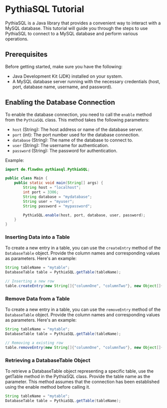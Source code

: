 # PythiaSQL Tutorial

PythiaSQL is a Java library that provides a convenient way to interact with a MySQL database. This tutorial will guide you through the steps to use PythiaSQL to connect to a MySQL database and perform various operations.

## Prerequisites
Before getting started, make sure you have the following:
- Java Development Kit (JDK) installed on your system.
- A MySQL database server running with the necessary credentials (host, port, database name, username, and password).

## Enabling the Database Connection
To enable the database connection, you need to call the `enable` method from the `PythiaSQL` class. This method takes the following parameters:
- `host` (String): The host address or name of the database server.
- `port` (int): The port number used for the database connection.
- `database` (String): The name of the database to connect to.
- `user` (String): The username for authentication.
- `password` (String): The password for authentication.

Example:
```java
import de.flxwdns.pythiasql.PythiaSQL;

public class Main {
    public static void main(String[] args) {
        String host = "localhost";
        int port = 3306;
        String database = "mydatabase";
        String user = "myuser";
        String password = "mypassword";

        PythiaSQL.enable(host, port, database, user, password);
    }
}
```
### Inserting Data into a Table
To create a new entry in a table, you can use the `createEntry` method of the `DatabaseTable` object. Provide the column names and corresponding values as parameters. Here's an example:

```java
String tableName = "mytable";
DatabaseTable table = PythiaSQL.getTable(tableName);

// Inserting a new row
table.createEntry(new String[]{"columnOne", "columnTwo"}, new Object[]{"String", 0});
```

### Remove Data from a Table
To create a new entry in a table, you can use the `removeEntry` method of the `DatabaseTable` object. Provide the column names and corresponding values as parameters. Here's an example:

```java
String tableName = "mytable";
DatabaseTable table = PythiaSQL.getTable(tableName);

// Removing a existing row
table.removeEntry(new String[]{"columnOne", "columnTwo"}, new Object[]{"String", 0});
```

### Retrieving a DatabaseTable Object
To retrieve a DatabaseTable object representing a specific table, use the getTable method in the PythiaSQL class. Provide the table name as the parameter. This method assumes that the connection has been established using the enable method before calling it.

```java
String tableName = "mytable";
DatabaseTable table = PythiaSQL.getTable(tableName);
```
